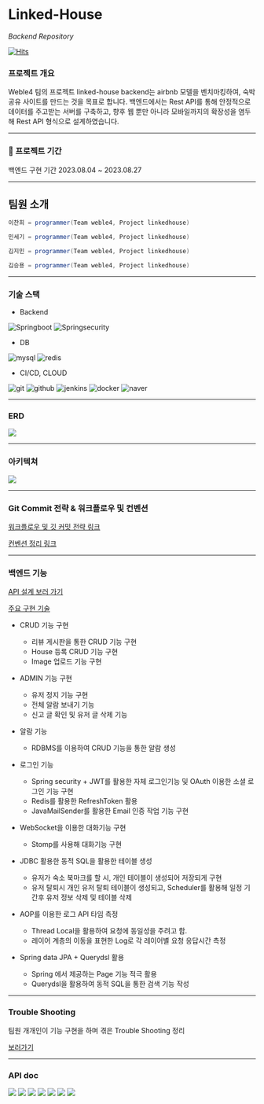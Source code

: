 # Linked-House
*Backend Repository*

[![Hits](https://hits.seeyoufarm.com/api/count/incr/badge.svg?url=https%3A%2F%2Fgithub.com%2Fweble4%2Flinked-house-backend&count_bg=%2379C83D&title_bg=%23555555&icon=&icon_color=%23E7E7E7&title=hits&edge_flat=false)](https://hits.seeyoufarm.com)

### 프로젝트 개요
Weble4 팀의 프로젝트 linked-house backend는 airbnb 모델을 벤치마킹하여, 숙박 공유 사이트를 만드는 것을 목표로 합니다.
백엔드에서는 Rest API를 통해 안정적으로 데이터를 주고받는 서버를 구축하고, 향후 웹 뿐만 아니라 모바일까지의 확장성을 
염두해 Rest API 형식으로 설계하였습니다.
* * *

### **📅** 프로젝트 기간

백엔드 구현 기간 
2023.08.04 ~ 2023.08.27

* * *

## 팀원 소개

```java
이찬희 = programmer(Team weble4, Project linkedhouse)
```

```java
민세기 = programmer(Team weble4, Project linkedhouse)
```

```java
김지민 = programmer(Team weble4, Project linkedhouse)
```

```java
김승용 = programmer(Team weble4, Project linkedhouse)
```

* * *

### 기술 스택
- Backend

<img alt="Springboot" src ="https://img.shields.io/badge/Spring boot-6DB33F.svg?&style=for-the-badge&logo=Springboot&logoColor=white"/>
<img alt="Springsecurity" src ="https://img.shields.io/badge/Spring security-6DB33F.svg?&style=for-the-badge&logo=Springsecurity&logoColor=white"/>

- DB

<img alt="mysql" src ="https://img.shields.io/badge/mysql-61DAFB.svg?&style=for-the-badge&logo=mysql&logoColor=black"/>
<img alt="redis" src ="https://img.shields.io/badge/redis-DC382D.svg?&style=for-the-badge&logo=redis&logoColor=black"/>

- CI/CD, CLOUD

<img alt="git" src ="https://img.shields.io/badge/git-F05032.svg?&style=for-the-badge&logo=git&logoColor=black"/>
<img alt="github" src ="https://img.shields.io/badge/github-181717.svg?&style=for-the-badge&logo=github&logoColor=white"/>
<img alt="jenkins" src ="https://img.shields.io/badge/jenkins-D24939.svg?&style=for-the-badge&logo=jenkins&logoColor=white"/>
<img alt="docker" src ="https://img.shields.io/badge/docker-2496ED.svg?&style=for-the-badge&logo=docker&logoColor=white"/>
<img alt="naver" src ="https://img.shields.io/badge/naver cloud-03C75A.svg?&style=for-the-badge&logo=naver&logoColor=white"/>

* * *
### ERD

<image src="images/erd.png"></image>

* * *
### 아키텍쳐

<image src="images/architecture.png"></image>

* * *

### Git Commit 전략 & 워크플로우 및 컨벤션

[워크플로우 및 깃 커밋 전략 링크](https://www.notion.so/754a694747884d369ee42da947ae089b?pvs=4)  

[컨벤션 정리 링크](https://www.notion.so/f645a6ae98ae46d08fdcaa8c4a10dacf?pvs=4)

* * *

### 백엔드 기능

[API 설계 보러 가기](https://www.notion.so/ac03553cb84c440094aef63933d1e277?v=60034cdb041543cfb107d9b6a7a5c120&pvs=4)

[주요 구현 기술](https://www.notion.so/2f29c7648cd049f6aced89b8f6698cf3?pvs=4)

- CRUD 기능 구현
  - 리뷰 게시판을 통한 CRUD 기능 구현
  - House 등록 CRUD 기능 구현
  - Image 업로드 기능 구현


- ADMIN 기능 구현
  - 유저 정지 기능 구현 
  - 전체 알람 보내기 기능
  - 신고 글 확인 및 유저 글 삭제 기능


- 알람 기능
  - RDBMS를 이용하여 CRUD 기능을 통한 알람 생성


-  로그인 기능
   - Spring security + JWT를 활용한 자체 로그인기능 및 OAuth 이용한 소셜 로그인 기능 구현
   - Redis를 활용한 RefreshToken 활용
   - JavaMailSender를 활용한 Email 인증 작업 기능 구현


- WebSocket을 이용한 대화기능 구현
  - Stomp를 사용해 대화기능 구현


- JDBC 활용한 동적 SQL을 활용한 테이블 생성
  - 유저가 숙소 북마크를 할 시, 개인 테이블이 생성되어 저장되게 구현
  - 유저 탈퇴시 개인 유저 탈퇴 테이블이 생성되고, Scheduler를 활용해 일정 기간후 유저 정보 삭제 및 테이블 삭제


- AOP를 이용한 로그 API 타임 측정
  - Thread Local을 활용하여 요청에 동일성을 주려고 함.
  - 레이어 계층의 이동을 표현한 Log로 각 레이어별 요청 응답시간 측정


- Spring data JPA + Querydsl 활용
  - Spring 에서 제공하는 Page 기능 적극 활용
  - Querydsl을 활용하여 동적 SQL을 통한 검색 기능 작성

* * *
### Trouble Shooting

팀원 개개인이 기능 구현을 하며 겪은 Trouble Shooting 정리

[보러가기](https://www.notion.so/Trouble-Shooting-eb252aeeb0fa4498993ce97d22a4a34b?pvs=4)

* * *

### API doc

<image src="images/actu.png"></image>
<image src="images/customer0.png"></image>
<image src="images/customer1.png"></image>
<image src="images/reser0.png"></image>
<image src="images/reser1.png"></image>
<image src="images/reser2.png"></image>
<image src="images/review.png"></image>